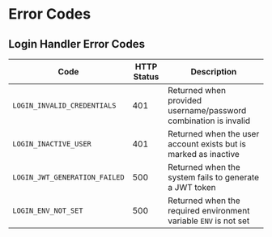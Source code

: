 # Error Codes

## Login Handler Error Codes

| Code                          | HTTP Status | Description                                                      |
| ----------------------------- | ----------- | ---------------------------------------------------------------- |
| `LOGIN_INVALID_CREDENTIALS`   | 401         | Returned when provided username/password combination is invalid  |
| `LOGIN_INACTIVE_USER`         | 401         | Returned when the user account exists but is marked as inactive  |
| `LOGIN_JWT_GENERATION_FAILED` | 500         | Returned when the system fails to generate a JWT token           |
| `LOGIN_ENV_NOT_SET`           | 500         | Returned when the required environment variable `ENV` is not set |
